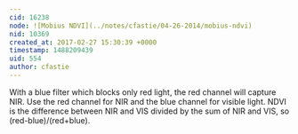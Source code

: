 ```yaml
---
cid: 16238
node: ![Mobius NDVI](../notes/cfastie/04-26-2014/mobius-ndvi)
nid: 10369
created_at: 2017-02-27 15:30:39 +0000
timestamp: 1488209439
uid: 554
author: cfastie
---
```


With a blue filter which blocks only red light, the red channel will capture NIR. Use the red channel for NIR and the blue channel for visible light. NDVI is the difference between NIR and VIS divided by the sum of NIR and VIS, so (red-blue)/(red+blue).